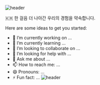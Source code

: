 ![header](https://capsule-render.vercel.app/api?type=slice&color=gradient&height=300&section=header&text=hi&fontSize=90)

🇰🇷 한 걸음 더 나아간 우리의 경험을 약속합니다.
<!--
**K-moovie/K-moovie** is a ✨ _special_ ✨ repository because its `README.md` (this file) appears on your GitHub profile. -->

Here are some ideas to get you started:

- 🔭 I’m currently working on ...
- 🌱 I’m currently learning ...
- 👯 I’m looking to collaborate on ...
- 🤔 I’m looking for help with ...
- 💬 Ask me about ...
- 📫 How to reach me: ...
- 😄 Pronouns: ...
- ⚡ Fun fact: ...
![header](https://capsule-render.vercel.app/api?type=slice&color=gradient&height=300&section=footer)
